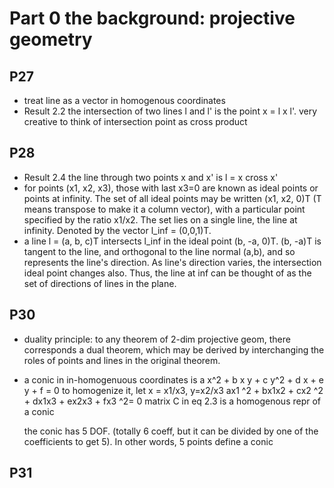 # Part 0 the background: projective geometry
## P27
* treat line as a vector in homogenous coordinates
* Result 2.2 the intersection of two lines l and l' is the point x = l x l'. very creative to think of intersection point as cross product
## P28
* Result 2.4 the line through two points x and x' is l = x cross x'
* for points (x1, x2, x3), those with last x3=0 are known as ideal points or points at infinity. The set of all ideal points may be written (x1, x2, 0)T (T means transpose to make it a column vector), with a particular point specified by the ratio x1/x2. The set lies on a single line, the line at infinity. Denoted by the vector l_inf = (0,0,1)T. 
*  a line l = (a, b, c)T intersects l_inf in the ideal point (b, -a, 0)T. (b, -a)T is tangent to the line, and orthogonal to the line normal (a,b), and so represents the line's direction. As line's direction varies, the intersection ideal point changes also. Thus, the line at inf can be thought of as the set of directions of lines in the plane.
## P30
* duality principle: to any theorem of 2-dim projective geom, there corresponds a dual theorem, which may be derived by interchanging the roles of points and lines in the original theorem.
* a conic in in-homogenuous coordinates is  a x^2 + b x y + c y^2 + d x + e y + f = 0
  to homogenize it, let x = x1/x3, y=x2/x3
  ax1 ^2 + bx1x2 + cx2 ^2 + dx1x3 + ex2x3 + fx3 ^2= 0
  matrix C in eq 2.3 is a homogenous repr of a conic
  
  the conic has 5 DOF. (totally 6 coeff, but it can be divided by one of the coefficients to get 5). In other words, 5 points define a conic
## P31
  
   
